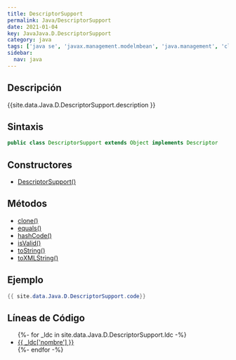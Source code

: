 ```yaml
---
title: DescriptorSupport
permalink: Java/DescriptorSupport
date: 2021-01-04
key: JavaJava.D.DescriptorSupport
category: java
tags: ['java se', 'javax.management.modelmbean', 'java.management', 'clase java', 'Java 1.5']
sidebar: 
  nav: java
---
```


## Descripción
{{site.data.Java.D.DescriptorSupport.description }}

## Sintaxis
~~~java
public class DescriptorSupport extends Object implements Descriptor
~~~

## Constructores
* [DescriptorSupport()](/Java/DescriptorSupport/DescriptorSupport/)

## Métodos
* [clone()](/Java/DescriptorSupport/clone)
* [equals()](/Java/DescriptorSupport/equals)
* [hashCode()](/Java/DescriptorSupport/hashCode)
* [isValid()](/Java/DescriptorSupport/isValid)
* [toString()](/Java/DescriptorSupport/toString)
* [toXMLString()](/Java/DescriptorSupport/toXMLString)

## Ejemplo
~~~java
{{ site.data.Java.D.DescriptorSupport.code}}
~~~

## Líneas de Código
<ul>
{%- for _ldc in site.data.Java.D.DescriptorSupport.ldc -%}
   <li>
       <a href="{{_ldc['url'] }}">{{ _ldc['nombre'] }}</a>
   </li>
{%- endfor -%}
</ul>
